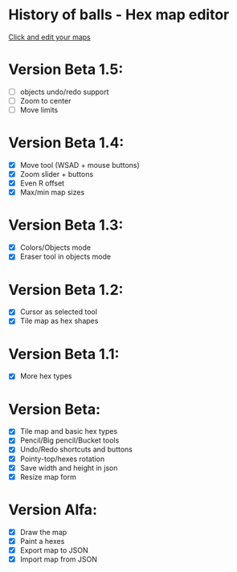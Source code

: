 # History of balls - Hex map editor
[Click and edit your maps](https://luki20091.github.io/Hex-map-editor/)

# Version Beta 1.5:
- [ ] objects undo/redo support
- [ ] Zoom to center
- [ ] Move limits

# Version Beta 1.4:
- [x] Move tool (WSAD + mouse buttons)
- [x] Zoom slider + buttons
- [x] Even R offset
- [x] Max/min map sizes
      
# Version Beta 1.3:
- [x] Colors/Objects mode
- [x] Eraser tool in objects mode
      
# Version Beta 1.2:
- [x] Cursor as selected tool
- [x] Tile map as hex shapes

# Version Beta 1.1:
- [x] More hex types

# Version Beta:
- [x] Tile map and basic hex types
- [x] Pencil/Big pencil/Bucket tools
- [x] Undo/Redo shortcuts and buttons
- [x] Pointy-top/hexes rotation
- [x] Save width and height in json
- [x] Resize map form

# Version Alfa:
- [x] Draw the map
- [x] Paint a hexes
- [x] Export map to JSON
- [x] Import map from JSON
